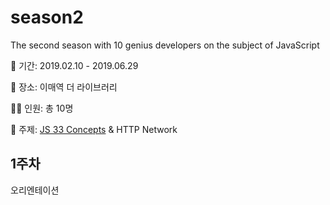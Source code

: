 # season2
The second season with 10 genius developers on the subject of JavaScript

📆 기간: 2019.02.10 - 2019.06.29

📍 장소: 이매역 더 라이브러리

🦸‍♂️ 인원: 총 10명

📕 주제: [JS 33 Concepts](https://goo.gl/Mmbgc8) & HTTP Network

## 1주차

오리엔테이션
